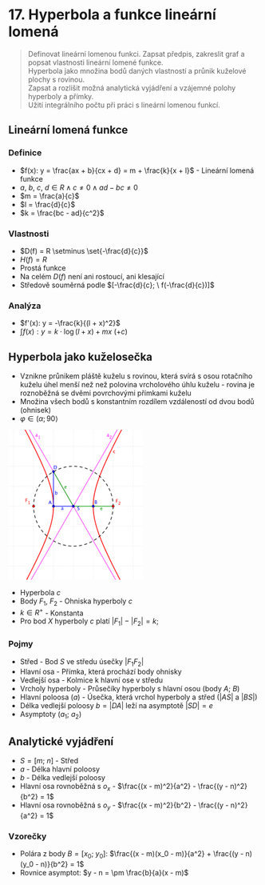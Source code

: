 # 17. Hyperbola a funkce lineární lomená

> Definovat lineární lomenou funkci. Zapsat předpis, zakreslit graf a popsat vlastnosti lineární lomené funkce. \
> Hyperbola jako množina bodů daných vlastností a průnik kuželové plochy s rovinou. \
> Zapsat a rozlišit možná analytická vyjádření a vzájemné polohy hyperboly a přímky. \
> Užití integrálního počtu při práci s lineární lomenou funkcí.

## Lineární lomená funkce

### Definice

- $f(x): y = \frac{ax + b}{cx + d} = m + \frac{k}{x + l}$ - Lineární lomená funkce
- $a, \ b, \ c, \ d \in R \land c \neq 0 \land ad - bc \neq 0$
- $m = \frac{a}{c}$
- $l = \frac{d}{c}$
- $k = \frac{bc - ad}{c^2}$

### Vlastnosti

- $D(f) = R \setminus \set{-\frac{d}{c}}$
- $H(f) = R$
- Prostá funkce
- Na celém $D(f)$ není ani rostoucí, ani klesající
- Středově souměrná podle $[-\frac{d}{c}; \ f(-\frac{d}{c})]$

### Analýza

- $f'(x): y = -\frac{k}{(l + x)^2}$
- $\int f(x): y = k \cdot \log (l + x) + mx \ (+ c)$

## Hyperbola jako kuželosečka

- Vznikne průnikem pláště kuželu s rovinou, která svírá s osou rotačního kuželu úhel menší než než polovina vrcholového úhlu kuželu - rovina je roznoběžná se dvěmi povrchovými přímkami kuželu
- Množina všech bodů s konstantním rozdílem vzdáleností od dvou bodů (ohnisek)
- $\varphi \in ( \alpha ; 90 \rangle$

![Hyperbola](./hyperbola.png)

- Hyperbola $c$
- Body $F_1$, $F_2$ - Ohniska hyperboly $c$
- $k \in R^+$ - Konstanta
- Pro bod $X$ hyperboly $c$ platí $|F_1| - |F_2| = k$;

### Pojmy

- Střed - Bod $S$ ve středu úsečky $|F_1 F_2|$
- Hlavní osa - Přímka, která prochází body ohnisky
- Vedlejší osa - Kolmice k hlavní ose v středu
- Vrcholy hyperboly - Průsečíky hyperboly s hlavní osou (body $A$; $B$)
- Hlavní poloosa ($a$) - Úsečka, která vrchol hyperboly a střed ($|AS|$ a $|BS|$)
- Délka vedlejší poloosy $b = |DA|$ leží na asymptotě $|SD| = e$
- Asymptoty ($a_1$; $a_2$)

## Analytické vyjádření

- $S = [m; \ n]$ - Střed
- $a$ - Délka hlavní poloosy
- $b$ - Délka vedlejší poloosy
- Hlavní osa rovnoběžná s $o_x$ - $\frac{(x - m)^2}{a^2} - \frac{(y - n)^2}{b^2} = 1$
- Hlavní osa rovnoběžná s $o_y$ - $\frac{(x - m)^2}{b^2} - \frac{(y - n)^2}{a^2} = 1$

### Vzorečky

- Polára z body $B = [x_0; \ y_0]$: $\frac{(x - m)(x_0 - m)}{a^2} + \frac{(y - n)(y_0 - n)}{b^2} = 1$
- Rovnice asymptot: $y - n = \pm \frac{b}{a}(x - m)$
